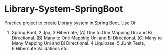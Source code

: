 # Library-System-SpringBoot
Practice project to create Library system in Spring Boot.
Use Of 
  1. Spring Boot,
  2.Jpa, 
  3.Hibernate, 
    (A) One to One Mapping Uni and Bi Directional.
    (B) Many to One Mapping Uni and Bi Directional.
    (C) Many to Many Mapping Uni and Bi Directional.
  4.Liquibase, 
  5.JUnit Tests, 
  6.Hibernate Validations etc.
